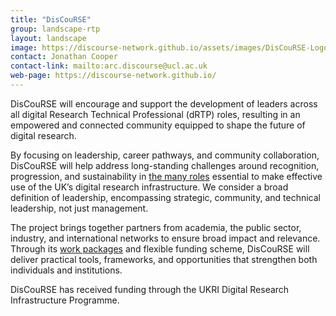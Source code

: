 ```yaml
---
title: "DisCouRSE"
group: landscape-rtp
layout: landscape
image: https://discourse-network.github.io/assets/images/DisCouRSE-Logo-Light.svg
contact: Jonathan Cooper
contact-link: mailto:arc.discourse@ucl.ac.uk
web-page: https://discourse-network.github.io/
---
```


DisCouRSE will encourage and support the development of leaders across all digital Research Technical Professional (dRTP) roles, resulting in an empowered and connected community equipped to shape the future of digital research.

By focusing on leadership, career pathways, and community collaboration, DisCouRSE will help address long-standing challenges around recognition, progression, and sustainability in [the many roles](https://discourse-network.github.io/who) essential to make effective use of the UK’s digital research infrastructure.
We consider a broad definition of leadership, encompassing strategic, community, and technical leadership, not just management.

The project brings together partners from academia, the public sector, industry, and international networks to ensure broad impact and relevance.
Through its [work packages](https://discourse-network.github.io/workpackages) and flexible funding scheme, DisCouRSE will deliver practical tools, frameworks, and opportunities that strengthen both individuals and institutions. 

DisCouRSE has received funding through the UKRI Digital Research Infrastructure Programme.
